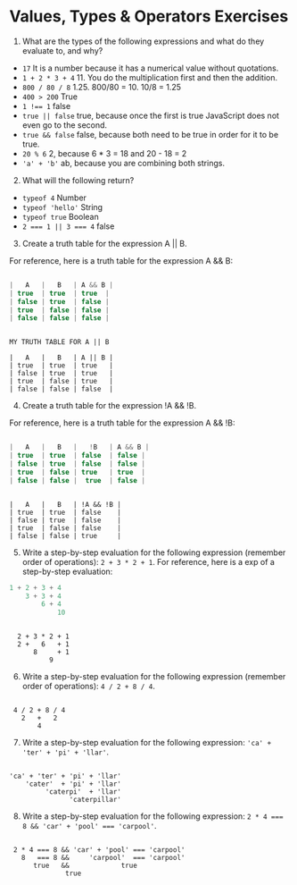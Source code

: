 # Values, Types & Operators Exercises

1. What are the types of the following expressions and what do they evaluate to, and why?
* `17` It is a number because it has a numerical value without quotations.
* `1 + 2 * 3 + 4` 11. You do the multiplication first and then the addition.
* `800 / 80 / 8` 1.25. 800/80 = 10. 10/8 = 1.25
* `400 > 200` True
* `1 !== 1` false
* `true || false` true, because once the first is true JavaScript does not even go to the second.
* `true && false` false, because both need to be true in order for it to be true.
* `20 % 6` 2, because 6 * 3 = 18 and 20 - 18 = 2
* `'a' + 'b'` ab, because you are combining both strings.

2. What will the following return?
* `typeof 4` Number
*  `typeof 'hello'` String
*  `typeof true` Boolean
* `2 === 1 || 3 === 4` false

3. Create a truth table for the expression A || B.

For reference, here is a truth table for the expression A && B:

``` js

|   A   |   B   | A && B |
| true  | true  | true  |
| false | true  | false |
| true  | false | false |
| false | false | false |

```

```

MY TRUTH TABLE FOR A || B

|   A   |   B   | A || B |
| true  | true  | true   |
| false | true  | true   |
| true  | false | true   |
| false | false | false  |

```

4. Create a truth table for the expression !A && !B.

For reference, here is a truth table for the expression A && !B:

``` js

|   A   |   B   |   !B   | A && B |
| true  | true  | false  | false |
| false | true  | false  | false |
| true  | false | true   | true  |
| false | false |  true  | false |

```

```

|   A   |   B   | !A && !B |
| true  | true  | false    |
| false | true  | false    |
| true  | false | false    |
| false | false | true     |

```

5. Write a step-by-step evaluation for the following expression (remember order of operations): `2 + 3 * 2 + 1`.
  For reference, here is a exp of a step-by-step evaluation:
  ```js
  1 + 2 + 3 + 4
      3 + 3 + 4
          6 + 4
              10
  ```

```

  2 + 3 * 2 + 1
  2 +   6   + 1
      8     + 1
          9

```

 6. Write a step-by-step evaluation for the following expression (remember order of operations): `4 / 2 + 8 / 4`.

```

 4 / 2 + 8 / 4
   2   +   2
       4

```

 7. Write a step-by-step evaluation for the following expression: `'ca' + 'ter' + 'pi' + 'llar'`.

```

'ca' + 'ter' + 'pi' + 'llar'
    'cater'  + 'pi' + 'llar'
         'caterpi'  + 'llar'
               'caterpillar'    

```

 8. Write a step-by-step evaluation for the following expression: `2 * 4 === 8 && 'car' + 'pool' === 'carpool'`.

```

 2 * 4 === 8 && 'car' + 'pool' === 'carpool'
   8   === 8 &&     'carpool'  === 'carpool'
      true   &&             true
              true

```
